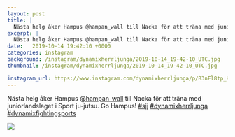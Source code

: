 ```yaml
---
layout: post
title: |
  Nästa helg åker Hampus @hampan_wall till Nacka för att träna med juniorlandslaget i Sport ju-jutsu
excerpt: |
  Nästa helg åker Hampus @hampan_wall till Nacka för att träna med juniorlandslaget i Sport ju-jutsu. Go Hampus!   
date:   2019-10-14 19:42:10 +0000
categories: instagram
background: /instagram/dynamixherrljunga/2019-10-14_19-42-10_UTC.jpg
thumbnail: /instagram/dynamixherrljunga/2019-10-14_19-42-10_UTC.jpg

instagram_url: https://www.instagram.com/dynamixherrljunga/p/B3nFl8tp_Hq
---
```

Nästa helg åker Hampus [@hampan_wall](https://www.instagram.com/hampan_wall/) till Nacka för att träna med juniorlandslaget i Sport ju-jutsu. Go Hampus! [#sjj](https://www.instagram.com/explore/tags/sjj/) [#dynamixherrljunga](https://www.instagram.com/explore/tags/dynamixherrljunga/) [#dynamixfightingsports](https://www.instagram.com/explore/tags/dynamixfightingsports/)



<img src='{{ site.baseurl }}/instagram/dynamixherrljunga/2019-10-14_19-42-10_UTC.jpg' class='img-fluid' />
